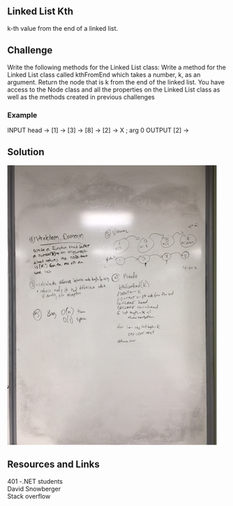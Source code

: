 ## Linked List Kth
k-th value from the end of a linked list.

## Challenge
Write the following methods for the Linked List class:
Write a method for the Linked List class called kthFromEnd which takes a number, k, as an argument. 
Return the node that is k from the end of the linked list. You have access to the Node class and all the
properties on the Linked List class as well as the methods created in previous challenges

### Example
INPUT head -> [1] -> [3] -> [8] -> [2] -> X ; arg 0 
OUTPUT [2] ->

## Solution
![Reverse image](/Assets/InsertAssertions.JPG)


## Resources and Links
401 -.NET students <br>
David Snowberger<br>
Stack overflow 
